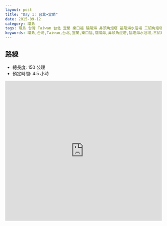 ```yaml
---
layout: post
title: "Day 1: 台北➟宜蘭"
date: 2015-09-12
category: 環島
tags: 環島 台灣 Taiwan 台北 宜蘭 樂口福 陰陽海 鼻頭角燈塔 福隆海水浴場 三貂角燈塔 伯朗咖啡城堡 蘭陽博物館 南方澳
keywords: 環島,台灣,Taiwan,台北,宜蘭,樂口福,陰陽海,鼻頭角燈塔,福隆海水浴場,三貂角燈塔,伯朗咖啡城堡,蘭陽博物館,南方澳
---
```


## 路線

- 總長度: 150 公理
- 預定時間: 4.5 小時

<iframe id="gmap" src="https://www.google.com/maps/embed?pb=!1m72!1m8!1m3!1d463220.4475893347!2d121.5199255!3d24.90106!3m2!1i1024!2i768!4f13.1!4m61!3e0!4m5!1s0x3442a9729f13e59d%3A0xab597fb891352fc9!2z5YyX5bmz6KW_6Lev5Y-w5YyX6LuK56uZ!3m2!1d25.047923899999997!2d121.5170809!4m5!1s0x3442abdfc45e7135%3A0x39e50bdbeb0b2f7!2zTG9DbyBGb29kIOaoguWPo-emjw!3m2!1d25.0526463!2d121.538832!4m5!1s0x345d44fbde12722f%3A0xa30b3d7ceb05573c!2z6Zmw6Zm95rW3!3m2!1d25.1193551!2d121.8634505!4m5!1s0x345d43941b6b1d31%3A0x5ee48d538329672a!2z6by76aCt6Lev6by76aCt6KeS54eI5aGU!3m2!1d25.128807!2d121.9233326!4m5!1s0x345d5cff70c8e4ad%3A0x2c6a1a0bb02b612a!2z56aP6ZqG5rW35rC05rW05aC0!3m2!1d25.0216763!2d121.94420889999999!4m5!1s0x345d6782806a6b99%3A0xef53259adbc66719!2z5LiJ6LKC6KeS54eI5aGU!3m2!1d25.0074856!2d122.00189719999999!4m5!1s0x3467f7a381f73b3f%3A0x48baf39252f87de8!2z5Lyv5pyX5ZKW5ZWh5Z-O5aCh!3m2!1d24.884628199999998!2d121.83884339999999!4m5!1s0x3467f70d21877c77%3A0xd81d37d7d411d48a!2z54OP55-z5riv6YGK5a6i5Lit5b-D!3m2!1d24.8692538!2d121.8348401!4m5!1s0x0%3A0x40f18038e3f33286!2z6Jit6Zm95Y2a54mp6aSo!3m2!1d24.8686772!2d121.8320667!4m5!1s0x3467e9d0550de95b%3A0xfc1653fe4e49f0c2!2z5Y2X5pa55r6z5ryB5riv566h55CG56uZ!3m2!1d24.582009799999998!2d121.8649446!5e0!3m2!1szh-TW!2stw!4v1441331510298" width="100%" height="450" frameborder="0" style="border:0" allowfullscreen></iframe>
